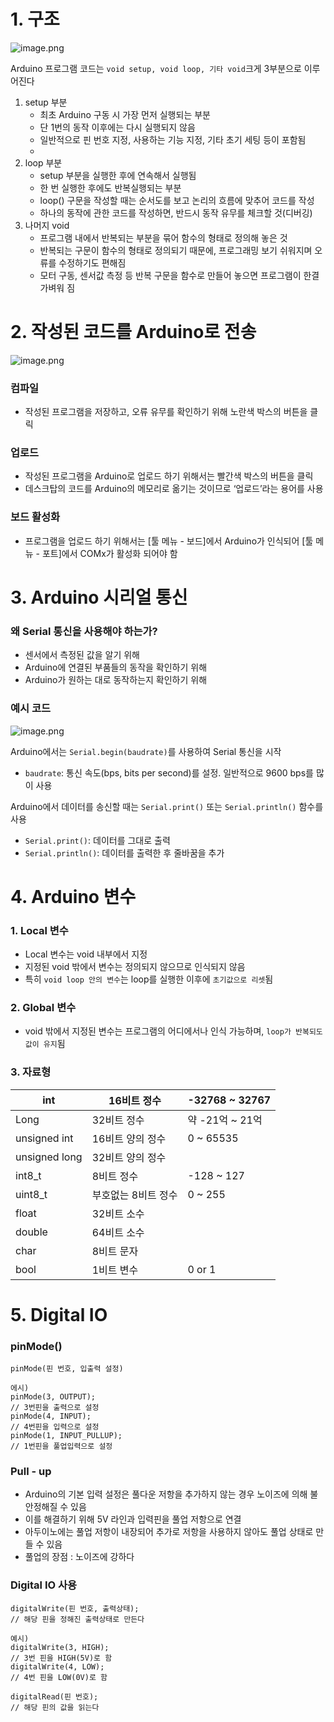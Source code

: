 # 1. 구조

![image.png](https://prod-files-secure.s3.us-west-2.amazonaws.com/f0d09fab-f760-445a-969a-74459f3b88cd/70a7cc46-71d0-4c90-9b3e-21b141776728/image.png)

Arduino 프로그램 코드는 `void setup, void loop, 기타 void`크게 3부분으로 이루어진다

1. setup 부분
    - 최초 Arduino 구동 시 가장 먼저 실행되는 부분
    - 단 1번의 동작 이후에는 다시 실행되지 않음
    - 일반적으로 핀 번호 지정, 사용하는 기능 지정, 기타 초기 세팅 등이 포함됨
    - 
2. loop 부분
    - setup 부분을 실행한 후에 연속해서 실행됨
    - 한 번 실행한 후에도 반복실행되는 부분
    - loop() 구문을 작성할 때는 순서도를 보고 논리의 흐름에 맞추어 코드를 작성
    - 하나의 동작에 관한 코드를 작성하면, 반드시 동작 유무를 체크할 것(디버깅)
3. 나머지 void
    - 프로그램 내에서 반복되는 부분을 묶어 함수의 형태로 정의해 놓은 것
    - 반복되는 구문이 함수의 형태로 정의되기 때문에, 프로그래밍 보기 쉬워지며 오류를 수정하기도 편해짐
    - 모터 구동, 센서값 측정 등 반복 구문을 함수로 만들어 놓으면 프로그램이 한결 가벼워 짐

# 2. 작성된 코드를 Arduino로 전송

![image.png](https://prod-files-secure.s3.us-west-2.amazonaws.com/f0d09fab-f760-445a-969a-74459f3b88cd/d479fed6-d238-4f04-8cde-2049aff19fa8/image.png)

### 컴파일

- 작성된 프로그램을 저장하고, 오류 유무를 확인하기 위해 노란색 박스의 버튼을 클릭

### 업로드

- 작성된 프로그램을 Arduino로 업로드 하기 위해서는 빨간색 박스의 버튼을 클릭
- 데스크탑의 코드를 Arduino의 메모리로 옮기는 것이므로 ‘업로드’라는 용어를 사용

### 보드 활성화

- 프로그램을 업로드 하기 위해서는 [툴 메뉴 - 보드]에서 Arduino가 인식되어 [툴 메뉴 - 포트]에서 COMx가 활성화 되어야 함

# 3. Arduino 시리얼 통신

### 왜 Serial 통신을 사용해야 하는가?

- 센서에서 측정된 값을 알기 위해
- Arduino에 연결된 부품들의 동작을 확인하기 위해
- Arduino가 원하는 대로 동작하는지 확인하기 위해

### 예시 코드

![image.png](https://prod-files-secure.s3.us-west-2.amazonaws.com/f0d09fab-f760-445a-969a-74459f3b88cd/afdb13b9-280a-4ef7-bed1-3f630cf89369/image.png)

Arduino에서는 `Serial.begin(baudrate)`를 사용하여 Serial 통신을 시작

- `baudrate`: 통신 속도(bps, bits per second)를 설정. 일반적으로 9600 bps를 많이 사용

Arduino에서 데이터를 송신할 때는 `Serial.print()` 또는 `Serial.println()` 함수를 사용

- `Serial.print()`: 데이터를 그대로 출력
- `Serial.println()`: 데이터를 출력한 후 줄바꿈을 추가

# 4. Arduino 변수

### 1. Local 변수

- Local 변수는 void 내부에서 지정
- 지정된 void 밖에서 변수는 정의되지 않으므로 인식되지 않음
- 특히 `void loop 안의 변수`는 loop를 실행한 이후에 `초기값으로 리셋`됨

### 2. Global 변수

- void 밖에서 지정된 변수는 프로그램의 어디에서나 인식 가능하며, `loop가 반복되도 값이 유지`됨

### 3. 자료형

| int | 16비트 정수 | -32768 ~ 32767 |
| --- | --- | --- |
| Long | 32비트 정수 | 약 -21억 ~ 21억 |
| unsigned int | 16비트 양의 정수 | 0 ~ 65535 |
| unsigned long | 32비트 양의 정수 |  |
| int8_t | 8비트 정수 | -128 ~ 127 |
| uint8_t | 부호없는 8비트 정수 | 0 ~ 255 |
| float | 32비트 소수 |  |
| double | 64비트 소수 |  |
| char | 8비트 문자 |  |
| bool | 1비트 변수 | 0 or 1 |

# 5. Digital IO

### pinMode()

```arduino
pinMode(핀 번호, 입출력 설정)

에시)
pinMode(3, OUTPUT);
// 3번핀을 출력으로 설정
pinMode(4, INPUT);
// 4번핀을 입력으로 설정
pinMode(1, INPUT_PULLUP);
// 1번핀을 풀업입력으로 설정
```

### Pull - up

- Arduino의 기본 입력 설정은 풀다운 저항을 추가하지 않는 경우 노이즈에 의해 불안정해질 수 있음
- 이를 해결하기 위해 5V 라인과 입력핀을 풀업 저항으로 연결
- 아두이노에는 풀업 저항이 내장되어 추가로 저항을 사용하지 않아도 풀업 상태로 만들 수 있음
- 풀업의 장점 : 노이즈에 강하다

### Digital IO 사용

```arduino
digitalWrite(핀 번호, 출력상태);
// 해당 핀을 정해진 출력상태로 만든다

예시)
digitalWrite(3, HIGH);
// 3번 핀을 HIGH(5V)로 함
digitalWrite(4, LOW);
// 4번 핀을 LOW(0V)로 함

digitalRead(핀 번호);
// 해당 핀의 값을 읽는다
```